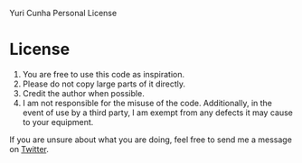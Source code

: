 Yuri Cunha Personal License

# License

1. You are free to use this code as inspiration.
2. Please do not copy large parts of it directly.
3. Credit the author when possible.
4. I am not responsible for the misuse of the code. Additionally, in the event of use by a third party, I am exempt from any defects it may cause to your equipment.

If you are unsure about what you are doing, feel free to send me a message on [Twitter](https://twitter.com/isyuricunha).
